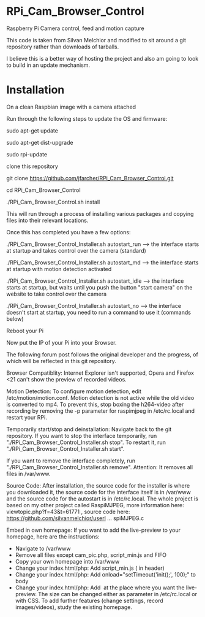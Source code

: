
RPi_Cam_Browser_Control
=======================

Raspberry Pi Camera control, feed and motion capture

This code is taken from Silvan Melchior and modified to sit around a git repository rather than downloads of tarballs.

I believe this is a better way of hosting the project and also am going to look to build in an update mechanism.

Installation
============
On a clean Raspbian image with a camera attached

Run through the following steps to update the OS and firmware:

sudo apt-get update

sudo apt-get dist-upgrade

sudo rpi-update


clone this repository

git clone https://github.com/jfarcher/RPi_Cam_Browser_Control.git

cd RPi_Cam_Browser_Control

./RPi_Cam_Browser_Control.sh install

This will run through a process of installing various packages and copying files into their relevant locations.

Once this has completed you have a few options:

./RPi_Cam_Browser_Control_Installer.sh autostart_run --> the interface starts at startup and takes control over the camera (standard)

./RPi_Cam_Browser_Control_Installer.sh autostart_md --> the interface starts at startup with motion detection activated

./RPi_Cam_Browser_Control_Installer.sh autostart_idle --> the interface starts at startup, but waits until you push the button "start camera" on the website to take control over the camera

./RPi_Cam_Browser_Control_Installer.sh autostart_no --> the interface doesn't start at startup, you need to run a command to use it (commands below) 

Reboot your Pi

Now put the IP of your Pi into your Browser.

The following forum post follows the original developer and the progress, of which will be reflected in this git repository.

Browser Compatiblity: Internet Explorer isn't supported, Opera and Firefox <21 can't show the preview of recorded videos.

Motion Detection: To configure motion detection, edit /etc/motion/motion.conf. Motion detection is not active while the old video is converted to mp4. To prevent this, stop boxing the h264-video after recording by removing the -p parameter for raspimjpeg in /etc/rc.local and restart your RPi.

Temporarily start/stop and deinstallation: Navigate back to the git repository. If you want to stop the interface temporarily, run "./RPi_Cam_Browser_Control_Installer.sh stop". To restart it, run "./RPi_Cam_Browser_Control_Installer.sh start".

If you want to remove the interface completely, run "./RPi_Cam_Browser_Control_Installer.sh remove". Attention: It removes all files in /var/www.

Source Code: After installation, the source code for the installer is where you downloaded it, the source code for the interface itself is in /var/www and the source code for the autostart is in /etc/rc.local. The whole project is based on my other project called RaspiMJPEG, more information here: viewtopic.php?f=43&t=61771 , source code here: https://github.com/silvanmelchior/userl ... spiMJPEG.c

Embed in own homepage: If you want to add the live-preview to your homepage, here are the instructions:
- Navigate to /var/www
- Remove all files except cam_pic.php, script_min.js and FIFO
- Copy your own homepage into /var/www
- Change your index.html/php: Add script_min.js (<script src="script_min.js"></script> in header)
- Change your index.html/php: Add onload="setTimeout('init();', 100);" to body
- Change your index.html/php: Add <img id="mjpeg_dest"> at the place where you want the live-preview.
The size can be changed either as parameter in /etc/rc.local or with CSS. To add further features (change settings, record images/videos), study the existing homepage.


